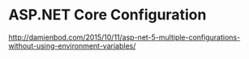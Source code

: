 # ASP.NET Core Configuration

http://damienbod.com/2015/10/11/asp-net-5-multiple-configurations-without-using-environment-variables/
